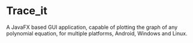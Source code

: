 # Trace_it

A JavaFX based GUI application, capable of plotting the graph of any polynomial equation, for multiple platforms, Android, Windows and Linux.
